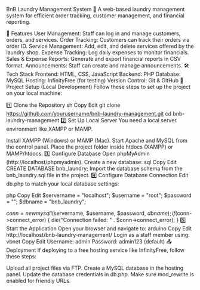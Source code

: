 BnB Laundry Management System 🧺
A web-based laundry management system for efficient order tracking, customer management, and financial reporting.

📌 Features
User Management: Staff can log in and manage customers, orders, and services.
Order Tracking: Customers can track their orders via order ID.
Service Management: Add, edit, and delete services offered by the laundry shop.
Expense Tracking: Log daily expenses to monitor financials.
Sales & Expense Reports: Generate and export financial reports in CSV format.
Announcements: Staff can create and manage announcements.
🛠️ Tech Stack
Frontend: HTML, CSS, JavaScript
Backend: PHP
Database: MySQL
Hosting: InfinityFree (for testing)
Version Control: Git & GitHub
📂 Project Setup (Local Development)
Follow these steps to set up the project on your local machine:

1️⃣ Clone the Repository
sh
Copy
Edit
git clone https://github.com/yourusername/bnb-laundry-management.git
cd bnb-laundry-management
2️⃣ Set Up Local Server
You need a local server environment like XAMPP or MAMP.

Install XAMPP (Windows) or MAMP (Mac).
Start Apache and MySQL from the control panel.
Place the project folder inside htdocs (XAMPP) or MAMP/htdocs.
3️⃣ Configure Database
Open phpMyAdmin (http://localhost/phpmyadmin).
Create a new database:
sql
Copy
Edit
CREATE DATABASE bnb_laundry;
Import the database schema from the bnb_laundry.sql file in the project.
4️⃣ Configure Database Connection
Edit db.php to match your local database settings:

php
Copy
Edit
$servername = "localhost";
$username = "root";
$password = "";
$dbname = "bnb_laundry";

$conn = new mysqli($servername, $username, $password, $dbname);
if ($conn->connect_error) {
    die("Connection failed: " . $conn->connect_error);
}
5️⃣ Start the Application
Open your browser and navigate to:
arduino
Copy
Edit
http://localhost/bnb-laundry-management/
Login as a staff member using:
vbnet
Copy
Edit
Username: admin
Password: admin123 (default)
📤 Deployment
If deploying to a free hosting service like InfinityFree, follow these steps:

Upload all project files via FTP.
Create a MySQL database in the hosting panel.
Update the database credentials in db.php.
Make sure mod_rewrite is enabled for friendly URLs.
